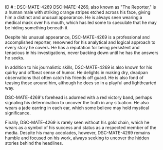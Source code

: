 ID # : DSC-MATE-4269
DSC-MATE-4269, also known as "The Reporter," is a human male with striking orange stripes etched across his face, giving him a distinct and unusual appearance. He is always seen wearing a medical mask over his mouth, which has led some to speculate that he may be hiding something beneath it.

Despite his unusual appearance, DSC-MATE-4269 is a professional and accomplished reporter, renowned for his analytical and logical approach to every story he covers. He has a reputation for being persistent and tenacious in his investigations, never backing down until he has the answers he seeks.

In addition to his journalistic skills, DSC-MATE-4269 is also known for his quirky and offbeat sense of humor. He delights in making dry, deadpan observations that often catch his friends off guard. He is also fond of teasing those around him, although he does so in a playful and lighthearted way.

DSC-MATE-4269's forehead is adorned with a red victory band, perhaps signaling his determination to uncover the truth in any situation. He also wears a jade earring in each ear, which some believe may hold mystical significance.

Finally, DSC-MATE-4269 is rarely seen without his gold chain, which he wears as a symbol of his success and status as a respected member of the media. Despite his many accolades, however, DSC-MATE-4269 remains humble and focused on his work, always seeking to uncover the hidden stories behind the headlines.